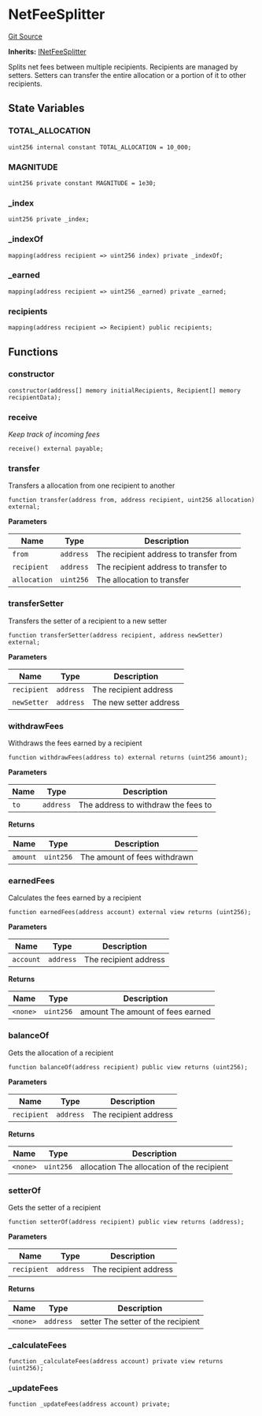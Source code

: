 # NetFeeSplitter
[Git Source](https://github.com/Uniswap/unichain-contracts/blob/0d11217a8d1ea234543e2ac46c4298f0b5f3b3f8/src/FeeSplitter/NetFeeSplitter.sol)

**Inherits:**
[INetFeeSplitter](/src/interfaces/FeeSplitter/INetFeeSplitter.sol/interface.INetFeeSplitter.md)

Splits net fees between multiple recipients. Recipients are managed by setters. Setters can transfer the entire allocation or a portion of it to other recipients.


## State Variables
### TOTAL_ALLOCATION

```solidity
uint256 internal constant TOTAL_ALLOCATION = 10_000;
```


### MAGNITUDE

```solidity
uint256 private constant MAGNITUDE = 1e30;
```


### _index

```solidity
uint256 private _index;
```


### _indexOf

```solidity
mapping(address recipient => uint256 index) private _indexOf;
```


### _earned

```solidity
mapping(address recipient => uint256 _earned) private _earned;
```


### recipients

```solidity
mapping(address recipient => Recipient) public recipients;
```


## Functions
### constructor


```solidity
constructor(address[] memory initialRecipients, Recipient[] memory recipientData);
```

### receive

*Keep track of incoming fees*


```solidity
receive() external payable;
```

### transfer

Transfers a allocation from one recipient to another


```solidity
function transfer(address from, address recipient, uint256 allocation) external;
```
**Parameters**

|Name|Type|Description|
|----|----|-----------|
|`from`|`address`|The recipient address to transfer from|
|`recipient`|`address`|The recipient address to transfer to|
|`allocation`|`uint256`|The allocation to transfer|


### transferSetter

Transfers the setter of a recipient to a new setter


```solidity
function transferSetter(address recipient, address newSetter) external;
```
**Parameters**

|Name|Type|Description|
|----|----|-----------|
|`recipient`|`address`|The recipient address|
|`newSetter`|`address`|The new setter address|


### withdrawFees

Withdraws the fees earned by a recipient


```solidity
function withdrawFees(address to) external returns (uint256 amount);
```
**Parameters**

|Name|Type|Description|
|----|----|-----------|
|`to`|`address`|The address to withdraw the fees to|

**Returns**

|Name|Type|Description|
|----|----|-----------|
|`amount`|`uint256`|The amount of fees withdrawn|


### earnedFees

Calculates the fees earned by a recipient


```solidity
function earnedFees(address account) external view returns (uint256);
```
**Parameters**

|Name|Type|Description|
|----|----|-----------|
|`account`|`address`|The recipient address|

**Returns**

|Name|Type|Description|
|----|----|-----------|
|`<none>`|`uint256`|amount The amount of fees earned|


### balanceOf

Gets the allocation of a recipient


```solidity
function balanceOf(address recipient) public view returns (uint256);
```
**Parameters**

|Name|Type|Description|
|----|----|-----------|
|`recipient`|`address`|The recipient address|

**Returns**

|Name|Type|Description|
|----|----|-----------|
|`<none>`|`uint256`|allocation The allocation of the recipient|


### setterOf

Gets the setter of a recipient


```solidity
function setterOf(address recipient) public view returns (address);
```
**Parameters**

|Name|Type|Description|
|----|----|-----------|
|`recipient`|`address`|The recipient address|

**Returns**

|Name|Type|Description|
|----|----|-----------|
|`<none>`|`address`|setter The setter of the recipient|


### _calculateFees


```solidity
function _calculateFees(address account) private view returns (uint256);
```

### _updateFees


```solidity
function _updateFees(address account) private;
```

